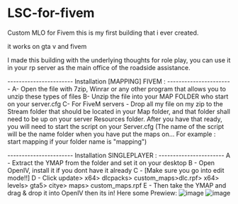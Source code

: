 # LSC-for-fivem
Custom MLO for Fivem
this is my first building that i ever created.

it works on gta v and fivem

I made this building with the underlying thoughts for role play, you can use it in your rp server as the main office of the roadside assistance.


----------------------- Installation [MAPPING] FIVEM : -----------------------
A- Open the file with 7zip, Winrar or any other program that allows you to unzip these types of files
B- Unzip the file into your MAP FOLDER who start on your server.cfg
C- For FiveM servers - Drop all my file on my zip to the Stream
folder that should be located in your Map folder, and that folder shall need to be up on
your server Resources folder. After you have that ready, you will need to start the script on your Server.cfg
(The name of the script will be the name folder when you have put the maps on... For example : start mapping if your
folder name is "mapping")

----------------------- Installation SINGLEPLAYER : -----------------------
A - Extract the YMAP from the folder and set it on your desktop
B - Open OpenIV, install it if you dont have it already
C - [Make sure you go into edit mode!!]
D - Click update> x64> dlcpacks> custom_maps>dlc.rpf> x64> levels> gta5> citye> maps> custom_maps.rpf
E - Then take the YMAP and drag & drop it into OpenIV then its in!
Here some Prewiew: 
![image](https://github.com/user-attachments/assets/bf0548c4-5d21-461a-bc91-bf39c85dd5df)
![image](https://github.com/user-attachments/assets/5ce88746-e7d8-4229-83e2-0321ef73a9fe)
